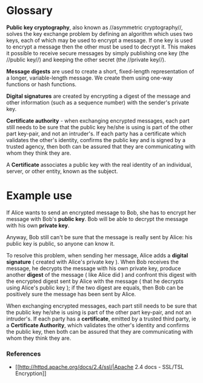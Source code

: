 # Glossary

**Public key cryptography**, also known as //asymmetric cryptography//, solves the key exchange problem by defining an algorithm which uses two keys, each of which may be used to encrypt a message. If one key is used to encrypt a message then the other must be used to decrypt it. This makes it possible to receive secure messages by simply publishing one key (the //public key//) and keeping the other secret (the //private key//).

**Message digests** are used to create a short, fixed-length representation of a longer, variable-length message. We create them using one-way functions or hash functions.

**Digital signatures** are created by encrypting a digest of the message and other information (such as a sequence number) with the sender's private key.

**Certificate authority** - when exchanging encrypted messages, each part still needs to be sure that the public key he/she is using is part of the other part key-pair, and not an intruder's. If each party has a certificate which validates the other's identity, confirms the public key and is signed by a trusted agency, then both can be assured that they are communicating with whom they think they are.

A **Certificate** associates a public key with the real identity of an individual, server, or other entity, known as the subject.

# Example use

If Alice wants to send an encrypted message to Bob, she has to encrypt her message with Bob's **public key**. Bob will be able to decrypt the message with his own **private key**.

Anyway, Bob still can't be sure that the message is really sent by Alice: his public key is public, so anyone can know it.

To resolve this problem, when sending her message, Alice adds a **digital signature** ( created with Alice's private key ). When Bob receives the message, he decrypts the message with his own private key, produce another **digest** of the message ( like Alice did ) and confront this digest with the encrypted digest sent by Alice with the message ( that he decrypts using Alice's public key ); if the two digest are equals, then Bob can be positively sure the message has been sent by Alice.

When exchanging encrypted messages, each part still needs to be sure that the public key he/she is using is part of the other part key-pair, and not an intruder's. If each party has a **certificate**, emitted by a trusted third party, ie a **Certificate Authority**, which validates the other's identity and confirms the public key, then both can be assured that they are communicating with whom they think they are.

### References

* [[http://httpd.apache.org/docs/2.4/ssl/|Apache 2.4 docs - SSL/TSL Encryption]]
